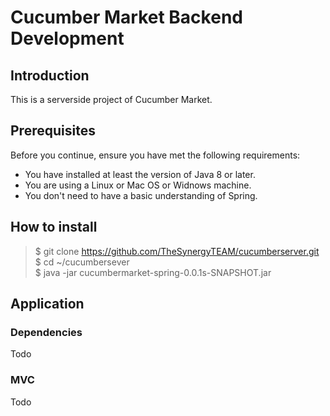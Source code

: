 # Cucumber Market Backend Development
 

## Introduction
This is a serverside project of Cucumber Market.<br>
 

## Prerequisites
Before you continue, ensure you have met the following requirements:
* You have installed at least the version of Java 8 or later.
* You are using a Linux or Mac OS or Widnows machine.
* You don't need to have a basic understanding of Spring.

## How to install
> $ git clone https://github.com/TheSynergyTEAM/cucumberserver.git <br>
> $ cd ~/cucumbersever <br>
> $ java -jar cucumbermarket-spring-0.0.1s-SNAPSHOT.jar
> 

## Application

### Dependencies
Todo
### MVC
Todo